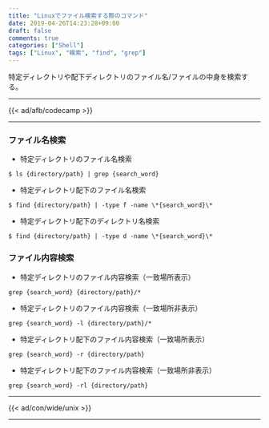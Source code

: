 ```yaml
---
title: "Linuxでファイル検索する際のコマンド"
date: 2019-04-26T14:23:28+09:00
draft: false
comments: true
categories: ["Shell"]
tags: ["Linux", "検索", "find", "grep"]
---
```


特定ディレクトリや配下ディレクトリのファイル名/ファイルの中身を検索する。

 <!--more-->

---

{{< ad/afb/codecamp >}}

---

### ファイル名検索

- 特定ディレクトリのファイル名検索

```
$ ls {directory/path} | grep {search_word}
```

- 特定ディレクトリ配下のファイル名検索

```
$ find {directory/path} | -type f -name \*{search_word}\*
```

- 特定ディレクトリ配下のディレクトリ名検索

```
$ find {directory/path} | -type d -name \*{search_word}\*
```

### ファイル内容検索

- 特定ディレクトリのファイル内容検索（一致場所表示）

```
grep {search_word} {directory/path}/*
```

- 特定ディレクトリのファイル内容検索（一致場所非表示）

```
grep {search_word} -l {directory/path}/*
```

- 特定ディレクトリ配下のファイル内容検索（一致場所表示）

```
grep {search_word} -r {directory/path}
```

- 特定ディレクトリ配下のファイル内容検索（一致場所非表示）

```
grep {search_word} -rl {directory/path}
```

---

{{< ad/con/wide/unix >}}

---